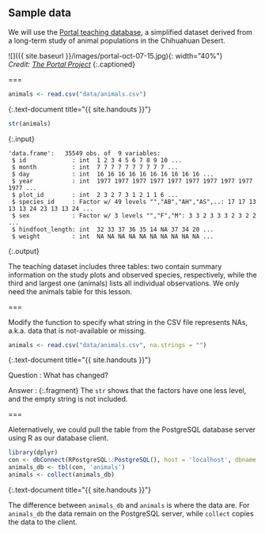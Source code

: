 ---
---

## Sample data

We will use the [Portal teaching database](http://github.com/weecology/portal-teachingdb), a simplified dataset derived from a long-term study of animal populations in the Chihuahuan Desert.

![]({{ site.baseurl }}/images/portal-oct-07-15.jpg){: width="40%"}  
*Credit: [The Portal Project](https://portalproject.wordpress.com)*
{:.captioned}

===


~~~r
animals <- read.csv("data/animals.csv")
~~~
{:.text-document title="{{ site.handouts }}"}


~~~r
str(animals)
~~~
{:.input}
~~~
'data.frame':	35549 obs. of  9 variables:
 $ id             : int  1 2 3 4 5 6 7 8 9 10 ...
 $ month          : int  7 7 7 7 7 7 7 7 7 7 ...
 $ day            : int  16 16 16 16 16 16 16 16 16 16 ...
 $ year           : int  1977 1977 1977 1977 1977 1977 1977 1977 1977 1977 ...
 $ plot_id        : int  2 3 2 7 3 1 2 1 1 6 ...
 $ species_id     : Factor w/ 49 levels "","AB","AH","AS",..: 17 17 13 13 13 24 23 13 13 24 ...
 $ sex            : Factor w/ 3 levels "","F","M": 3 3 2 3 3 3 2 3 2 2 ...
 $ hindfoot_length: int  32 33 37 36 35 14 NA 37 34 20 ...
 $ weight         : int  NA NA NA NA NA NA NA NA NA NA ...
~~~
{:.output}

<aside class="notes" markdown="block">

The teaching dataset includes three tables: two contain summary information on the study plots and observed species, respectively, while the third and largest one (animals) lists all individual observations. We only need the animals table for this lesson.

</aside>

===

Modify the function to specify what string in the CSV file represents NAs, a.k.a. data that is not-available or missing.


~~~r
animals <- read.csv("data/animals.csv", na.strings = "")
~~~
{:.text-document title="{{ site.handouts }}"}

Question
: What has changed?

Answer
: {:.fragment} The `str` shows that the factors have one less level, and the empty string is not included.

===

Aleternatively, we could pull the table from the PostgreSQL database server using R as our database client.


~~~r
library(dplyr)
con <- dbConnect(RPostgreSQL::PostgreSQL(), host = 'localhost', dbname = 'portal')
animals_db <- tbl(con, 'animals')
animals <- collect(animals_db)
~~~
{:.text-document title="{{ site.handouts }}"}

The difference between `animals_db` and `animals` is where the data are. For `animals_db` the data remain on the PostgreSQL server, while `collect` copies the data to the client.
